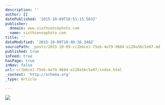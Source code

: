 ```yaml
---
description: ''
author: []
datePublished: '2015-10-09T18:51:15.503Z'
publisher:
  domain: www.sixthsensephoto.com
  name: sixthsensephoto.com
title: ''
dateModified: '2015-10-09T18:40:36.348Z'
sourcePath: _posts/2015-10-09-cc1b6ce1-75eb-4e79-9684-e120a56c5e07.md
published: true
inFeed: true
hasPage: true
inNav: false
url: cc1b6ce1-75eb-4e79-9684-e120a56c5e07/index.html
_context: 'http://schema.org'
_type: Article

---
```

![](http://www.sixthsensephoto.com/photos/i-K8zwtCF/0/X2/i-K8zwtCF-X2.jpg)